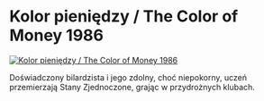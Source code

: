 Kolor pieniędzy / The Color of Money 1986 
=============
[![Kolor pieniędzy / The Color of Money 1986 ](http://vidos.pl/images/player.gif)](http://vidos.pl/kolor-pieniedzy-the-color-of-money-1986)

 Doświadczony bilardzista i jego zdolny, choć niepokorny, uczeń przemierzają Stany Zjednoczone, grając w przydrożnych klubach.
